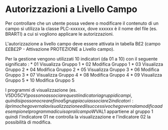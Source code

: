 # Autorizzazioni a Livello Campo
Per controllare che un utente possa vedere o modificare il contenuto di un campo si utilizza la classe PLC-xxxxxx, dove xxxxxx è il nome del file (es. BRARTI) a cui si vogliono applicare le autorizzazioni.

L'autorizzazione a livello campo deve essere attivata in tabella B£2 (campo ££B£2P - Attivazione PROTEZIONE a Livello campo).

Per la gestione vengono utilizzati 10 indicatori (da 01 a 10) con il seguente significato : 
 \* 01 Visualizza  Gruppo 1
 \* 02 Modifica  Gruppo 1
 \* 03 Visualizza Gruppo 2
 \* 04 Modifica  Gruppo 2
 \* 05 Visualizza Gruppo 3
 \* 06 Modifica  Gruppo 3
 \* 07 Visualizza Gruppo 4
 \* 08 Modifica  Gruppo 4
 \* 09 Visualizza Gruppo 5
 \* 10 Modifica  Gruppo 5

I programmi di visualizzazione (es. V5DO5$CV) possono associare questi indicatori a gruppi di campi, quindi si possono creare fino a 5 gruppi a cui associare 2 indicatori :  il primo che governa la visualizzazione ed il successivo che governa la modifica ad esempio nel programma di cui sopra il campo W$VAL1  appartiene al gruppo 1 quindi l'indicatore 01 ne controlla la visualizzazione e l'indicatore 02 la possibilità di modifica.
